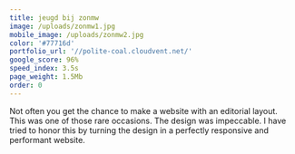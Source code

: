 ```yaml
---
title: jeugd bij zonmw
image: /uploads/zonmw1.jpg
mobile_image: /uploads/zonmw2.jpg
color: '#77716d'
portfolio_url: '//polite-coal.cloudvent.net/'
google_score: 96%
speed_index: 3.5s
page_weight: 1.5Mb
order: 0
---
```


Not often you get the chance to make a website with an editorial layout. This was one of those rare occasions. The design was impeccable. I have tried to honor this by turning the design in a perfectly responsive and performant website.